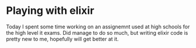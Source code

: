 # Playing with elixir

Today I spent some time working on an assignemnt used at high schools for the high level it exams.
Did manage to do so much, but writing elixir code is pretty new to me, hopefully will get better at it. 
